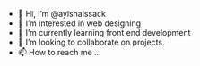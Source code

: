 - 👋 Hi, I’m @ayishaissack
- 👀 I’m interested in web designing
- 🌱 I’m currently learning front end development
- 💞️ I’m looking to collaborate on projects
- 📫 How to reach me ...

<!---
ayishaissack/ayishaissack is a ✨ special ✨ repository because its `README.md` (this file) appears on your GitHub profile.
You can click the Preview link to take a look at your changes.
--->
